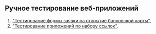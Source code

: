 ## Ручное тестирование веб-приложений

1. ["Тестирование формы заявки на открытие банковской карты"](https://docs.google.com/spreadsheets/d/1g_pH83CZyYaAZRyY44cnrWGz2JmdHAn5DOUwlooRf8M/edit#gid=0),
2. ["Тестирование приложений по набору ссылок"](https://docs.google.com/document/d/1BiKJhAd1BOFzYaszWn6zjj_VdIRDqtY-LM7HBtaKv2M/edit).